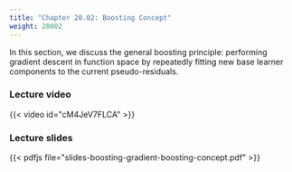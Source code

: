 ```yaml
---
title: "Chapter 20.02: Boosting Concept"
weight: 20002
---
```

In this section, we discuss the general boosting principle: performing gradient descent in function space by repeatedly fitting new base learner components to the current pseudo-residuals.

<!--more-->

### Lecture video

{{< video id="cM4JeV7FLCA" >}}

### Lecture slides

{{< pdfjs file="slides-boosting-gradient-boosting-concept.pdf" >}}
